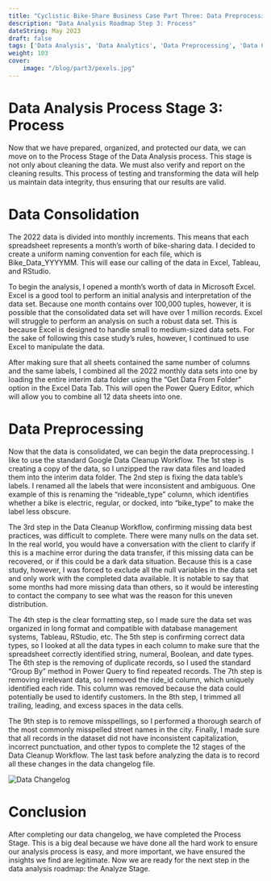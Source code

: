 ```yaml
---
title: "Cyclistic Bike-Share Business Case Part Three: Data Preprocessing"
description: "Data Analysis Roadmap Step 3: Process"
dateString: May 2023
draft: false
tags: ['Data Analysis', 'Data Analytics', 'Data Preprocessing', 'Data Changelog', 'Tidy Data']
weight: 103
cover:
    image: "/blog/part3/pexels.jpg"
---
```


# Data Analysis Process Stage 3: Process

Now that we have prepared, organized, and protected our data, we can move on to the Process Stage of the Data Analysis process.  This stage is not only about cleaning the data.  We must also verify and report on the cleaning results.  This process of testing and transforming the data will help us maintain data integrity, thus ensuring that our results are valid. 

# Data Consolidation

The 2022 data is divided into monthly increments. This means that each spreadsheet represents a month’s worth of bike-sharing data. I decided to create a uniform naming convention for each file, which is Bike\_Data\_YYYYMM. This will ease our calling of the data in Excel, Tableau, and RStudio.

To begin the analysis, I opened a month’s worth of data in Microsoft Excel. Excel is a good tool to perform an initial analysis and interpretation of the data set. Because one month contains over 100,000 tuples, however, it is possible that the consolidated data set will have over 1 million records. Excel will struggle to perform an analysis on such a robust data set. This is because Excel is designed to handle small to medium-sized data sets. For the sake of following this case study’s rules, however, I continued to use Excel to manipulate the data.

After making sure that all sheets contained the same number of columns and the same labels, I combined all the 2022 monthly data sets into one by loading the entire interim data folder using the “Get Data From Folder” option in the Excel Data Tab. This will open the Power Query Editor, which will allow you to combine all 12 data sheets into one.

# Data Preprocessing

Now that the data is consolidated, we can begin the data preprocessing. I like to use the standard Google Data Cleanup Workflow. The 1st step is creating a copy of the data, so I unzipped the raw data files and loaded them into the interim data folder. The 2nd step is fixing the data table’s labels. I renamed all the labels that were inconsistent and ambiguous. One example of this is renaming the “rideable\_type” column, which identifies whether a bike is electric, regular, or docked, into “bike\_type” to make the label less obscure.

The 3rd step in the Data Cleanup Workflow, confirming missing data best practices, was difficult to complete. There were many nulls on the data set. In the real world, you would have a conversation with the client to clarify if this is a machine error during the data transfer, if this missing data can be recovered, or if this could be a dark data situation. Because this is a case study, however, I was forced to exclude all the null variables in the data set and only work with the completed data available. It is notable to say that some months had more missing data than others, so it would be interesting to contact the company to see what was the reason for this uneven distribution.

The 4th step is the clear formatting step, so I made sure the data set was organized in long format and compatible with database management systems, Tableau, RStudio, etc. The 5th step is confirming correct data types, so I looked at all the data types in each column to make sure that the spreadsheet correctly identified string, numeral, Boolean, and date types. The 6th step is the removing of duplicate records, so I used the standard “Group By” method in Power Query to find repeated records. The 7th step is removing irrelevant data, so I removed the ride_id column, which uniquely identified each ride. This column was removed because the data could potentially be used to identify customers. In the 8th step, I trimmed all trailing, leading, and excess spaces in the data cells.

The 9th step is to remove misspellings, so I performed a thorough search of the most commonly misspelled street names in the city. Finally, I made sure that all records in the dataset did not have inconsistent capitalization, incorrect punctuation, and other typos to complete the 12 stages of the Data Cleanup Workflow. The last task before analyzing the data is to record all these changes in the data changelog file.

![Data Changelog](/blog/part3/changelog.PNG)

# Conclusion

After completing our data changelog, we have completed the Process Stage.  This is a big deal because we have done all the hard work to ensure our analysis process is easy, and more important, we have ensured the insights we find are legitimate. Now we are ready for the next step in the data analysis roadmap: the Analyze Stage.